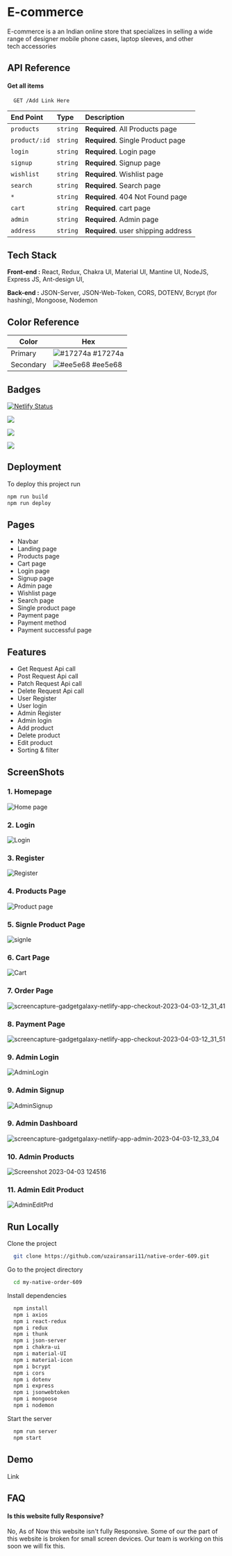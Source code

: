 # E-commerce

E-commerce is a an Indian online store that specializes in selling a wide range of designer mobile phone cases, laptop sleeves, and other tech accessories

## API Reference

#### Get all items

```http
  GET /Add Link Here
```

| End Point     | Type     | Description                         |
| :------------ | :------- | :---------------------------------- |
| `products`    | `string` | **Required**. All Products page     |
| `product/:id` | `string` | **Required**. Single Product page   |
| `login`       | `string` | **Required**. Login page            |
| `signup`      | `string` | **Required**. Signup page           |
| `wishlist`    | `string` | **Required**. Wishlist page         |
| `search`      | `string` | **Required**. Search page           |
| `*`           | `string` | **Required**. 404 Not Found page    |
| `cart`        | `string` | **Required**. cart page             |
| `admin`       | `string` | **Required**. Admin page            |
| `address`     | `string` | **Required**. user shipping address |

## Tech Stack

**Front-end :** React, Redux, Chakra UI, Material UI, Mantine UI, NodeJS, Express JS, Ant-design UI,

**Back-end :** JSON-Server, JSON-Web-Token, CORS, DOTENV, Bcrypt (for hashing), Mongoose, Nodemon

## Color Reference

| Color     | Hex                                                              |
| --------- | ---------------------------------------------------------------- |
| Primary   | ![#17274a](https://via.placeholder.com/10/17274a?text=+) #17274a |
| Secondary | ![#ee5e68](https://via.placeholder.com/10/ee5e68?text=+) #ee5e68 |

## Badges

[![Netlify Status](https://api.netlify.com/api/v1/badges/b05289d0-09c8-4f2a-833c-a58d8cd7a1fd/deploy-status)](https://gadgetgalaxy.netlify.app/)

[![](https://img.shields.io/github/last-commit/uzairansari11/native-order-609?logo=GadgetGalaxt&style=for-the-badge)]()

[![](https://img.shields.io/github/contributors-anon/uzairansari11/native-order-609?style=for-the-badge)]()

[![](https://img.shields.io/github/languages/count/uzairansari11/native-order-609?style=for-the-badge)]()

## Deployment

To deploy this project run

```bash
npm run build
npm run deploy
```

## Pages

-   Navbar
-   Landing page
-   Products page
-   Cart page
-   Login page
-   Signup page
-   Admin page
-   Wishlist page
-   Search page
-   Single product page
-   Payment page
-   Payment method
-   Payment successful page

## Features

-   Get Request Api call
-   Post Request Api call
-   Patch Request Api call
-   Delete Request Api call
-   User Register
-   User login
-   Admin Register
-   Admin login
-   Add product
-   Delete product
-   Edit product
-   Sorting & filter

## ScreenShots

### 1. Homepage

![Home page](https://github.com/nitinkondhari03/ECOMMERCE/assets/107460712/0defbaa5-8470-446c-9161-6e494fd278bf)

### 2. Login
![Login](https://github.com/nitinkondhari03/ECOMMERCE/assets/107460712/7d393c6e-b9b0-40ec-a8aa-dcabc416e722)

### 3. Register
![Register](https://github.com/nitinkondhari03/ECOMMERCE/assets/107460712/771893d2-b41f-419e-aee8-9fd831e27a78)

### 4. Products Page
![Product page](https://github.com/nitinkondhari03/ECOMMERCE/assets/107460712/1b5dad14-9436-48f6-8f6e-84aabe3d8a58)

### 5. Signle Product Page

![signle](https://user-images.githubusercontent.com/110021464/229436670-915e1c35-25fd-43f7-98cd-8673ed9f6db8.png)

### 6. Cart Page

![Cart](https://user-images.githubusercontent.com/110021464/229436927-14868cb6-a297-45f5-b637-79f634f728d2.png)

### 7. Order Page

![screencapture-gadgetgalaxy-netlify-app-checkout-2023-04-03-12_31_41](https://user-images.githubusercontent.com/110021464/229437078-06a153bf-20cd-4c8e-9955-4dcace070dae.png)

### 8. Payment Page

![screencapture-gadgetgalaxy-netlify-app-checkout-2023-04-03-12_31_51](https://user-images.githubusercontent.com/110021464/229437125-9edaabfc-0a64-45e8-9ebf-778478b007db.png)


<!-- ![Screenshot (137)](https://user-images.githubusercontent.com/112754439/222426239-dee8cd63-3b68-4754-98c1-f4fe8a89e300.png)
![Screenshot (138)](https://user-images.githubusercontent.com/112754439/222426322-e903ae80-1511-4bf4-bc69-ec2e602cb8ec.png)
![Screenshot (139)](https://user-images.githubusercontent.com/112754439/222426349-a1b407d5-9ac4-423e-b235-9503142f7dc9.png) -->
### 9. Admin Login
![AdminLogin](https://user-images.githubusercontent.com/110021464/229438590-91dafcdf-c198-4470-9ce8-03d9a8505a2c.png)

### 9. Admin Signup
![AdminSignup](https://user-images.githubusercontent.com/110021464/229438692-57cbac95-19b1-47f5-9918-14f9dc8cc0f2.png)

### 9. Admin Dashboard

![screencapture-gadgetgalaxy-netlify-app-admin-2023-04-03-12_33_04](https://user-images.githubusercontent.com/110021464/229437157-4e66f48c-d1b8-4e0e-8d4b-362d74672f13.png)

### 10. Admin Products

![Screenshot 2023-04-03 124516](https://user-images.githubusercontent.com/110021464/229438386-be4852d1-6882-44e7-9d10-d00e1afb92c4.png)

### 11. Admin Edit Product

![AdminEditPrd](https://user-images.githubusercontent.com/110021464/229439290-ea803007-25e3-4e9d-927d-cbc9db87179c.png)


## Run Locally

Clone the project

```bash
  git clone https://github.com/uzairansari11/native-order-609.git
```

Go to the project directory

```bash
  cd my-native-order-609
```

Install dependencies

```bash
  npm install
  npm i axios
  npm i react-redux
  npm i redux
  npm i thunk
  npm i json-server
  npm i chakra-ui
  npm i material-UI
  npm i material-icon
  npm i bcrypt
  npm i cors
  npm i dotenv
  npm i express
  npm i jsonwebtoken
  npm i mongoose
  npm i nodemon
```

Start the server

```bash
  npm run server
  npm start
```

## Demo

Link

## FAQ

<!--#### What is a clone of Aeropostale?-->

<!-- A clone of Aeropostale is a replica or imitation of the popular clothing brand Aeropostale. It may sell similar styles of clothing or try to emulate the overall aesthetic of the brand. -->

<!--#### Is a clone of Aeropostale the same as an official Aeropostale store?-->

<!-- No, a clone of Aeropostale is not an official Aeropostale store. It is a separate business that is not affiliated with the original brand. -->

#### Is this website fully Responsive?

No, As of Now this website isn't fully Responsive. Some of our the part of this website is broken for small screen devices. Our team is working on this soon we will fix this.
